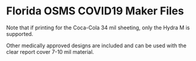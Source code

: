 # Florida OSMS COVID19 Maker Files

Note that if printing for the Coca-Cola 34 mil sheeting, only the Hydra M is supported.

Other medically approved designs are included and can be used with the clear report cover 7-10 mil material.
